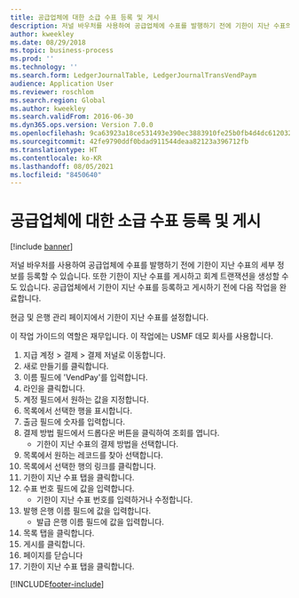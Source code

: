 ```yaml
---
title: 공급업체에 대한 소급 수표 등록 및 게시
description: 저널 바우처를 사용하여 공급업체에 수표를 발행하기 전에 기한이 지난 수표의 세부 정보를 등록할 수 있습니다.
author: kweekley
ms.date: 08/29/2018
ms.topic: business-process
ms.prod: ''
ms.technology: ''
ms.search.form: LedgerJournalTable, LedgerJournalTransVendPaym
audience: Application User
ms.reviewer: roschlom
ms.search.region: Global
ms.author: kweekley
ms.search.validFrom: 2016-06-30
ms.dyn365.ops.version: Version 7.0.0
ms.openlocfilehash: 9ca63923a18ce531493e390ec3883910fe25b0fb4d4dc61203285a33bee2714e
ms.sourcegitcommit: 42fe9790ddf0bdad911544deaa82123a396712fb
ms.translationtype: HT
ms.contentlocale: ko-KR
ms.lasthandoff: 08/05/2021
ms.locfileid: "8450640"
---
```

# <a name="register-and-post-a-postdated-check-for-a-vendor"></a>공급업체에 대한 소급 수표 등록 및 게시

[!include [banner](../../includes/banner.md)]

저널 바우처를 사용하여 공급업체에 수표를 발행하기 전에 기한이 지난 수표의 세부 정보를 등록할 수 있습니다. 또한 기한이 지난 수표를 게시하고 회계 트랜잭션을 생성할 수도 있습니다. 공급업체에서 기한이 지난 수표를 등록하고 게시하기 전에 다음 작업을 완료합니다. 

현금 및 은행 관리 페이지에서 기한이 지난 수표를 설정합니다. 



이 작업 가이드의 역할은 재무입니다. 이 작업에는 USMF 데모 회사를 사용합니다.

1. 지급 계정 > 결제 > 결제 저널로 이동합니다.
2. 새로 만들기를 클릭합니다.
3. 이름 필드에 'VendPay'를 입력합니다.
4. 라인을 클릭합니다.
5. 계정 필드에서 원하는 값을 지정합니다.
6. 목록에서 선택한 행을 표시합니다.
7. 출금 필드에 숫자를 입력합니다.
8. 결제 방법 필드에서 드롭다운 버튼을 클릭하여 조회를 엽니다.
    * 기한이 지난 수표의 결제 방법을 선택합니다.  
9. 목록에서 원하는 레코드를 찾아 선택합니다.
10. 목록에서 선택한 행의 링크를 클릭합니다.
11. 기한이 지난 수표 탭을 클릭합니다.
12. 수표 번호 필드에 값을 입력합니다.
    * 기한이 지난 수표 번호를 입력하거나 수정합니다.  
13. 발행 은행 이름 필드에 값을 입력합니다.
    * 발급 은행 이름 필드에 값을 입력합니다.  
14. 목록 탭을 클릭합니다.
15. 게시를 클릭합니다.
16. 페이지를 닫습니다
17. 기한이 지난 수표 탭을 클릭합니다.



[!INCLUDE[footer-include](../../../includes/footer-banner.md)]